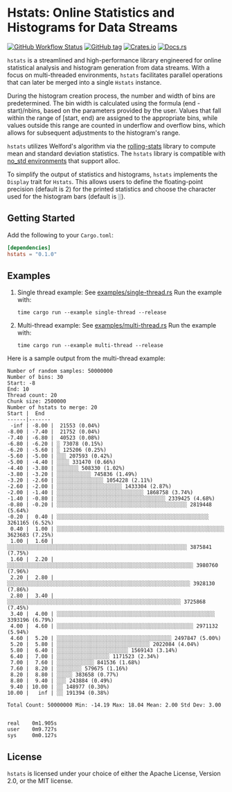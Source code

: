 # Hstats: Online Statistics and Histograms for Data Streams

[![GitHub Workflow Status](https://img.shields.io/github/actions/workflow/status/antimora/hstats/rust.yml)](https://github.com/antimora/hstats/actions)
[![GitHub tag](https://img.shields.io/github/checks-status/antimora/hstats/main.svg)](https://github.com/antimora/hstats)
[![Crates.io](https://img.shields.io/crates/v/hstats.svg)](https://crates.io/crates/hstats)
[![Docs.rs](https://docs.rs/hstats/badge.svg)](https://docs.rs/hstats)

`hstats` is a streamlined and high-performance library engineered for online statistical analysis
and histogram generation from data streams. With a focus on multi-threaded environments, `hstats`
facilitates parallel operations that can later be merged into a single `Hstats` instance.

During the histogram creation process, the number and width of bins are predetermined. The bin width
is calculated using the formula (end - start)/nbins, based on the parameters provided by the user.
Values that fall within the range of [start, end) are assigned to the appropriate bins, while values
outside this range are counted in underflow and overflow bins, which allows for subsequent
adjustments to the histogram's range.

`hstats` utilizes Welford's algorithm via the
[rolling-stats](https://github.com/ryankurte/rust-rolling-stats) library to compute mean and
standard deviation statistics. The `hstats` library is compatible with
[no_std environments](https://docs.rust-embedded.org/book/intro/no-std.html) that support alloc.

To simplify the output of statistics and histograms, `hstats` implements the `Display` trait for
`Hstats`. This allows users to define the floating-point precision (default is 2) for the printed
statistics and choose the character used for the histogram bars (default is `░`).

## Getting Started

Add the following to your `Cargo.toml`:

```toml
[dependencies]
hstats = "0.1.0"
```

## Examples

1. Single thread example: See [examples/single-thread.rs](examples/single-thread.rs) Run the example
   with:
   ```shell
   time cargo run --example single-thread --release
   ```
2. Multi-thread example: See [examples/multi-thread.rs](examples/multi-thread.rs) Run the example
   with:
   ```shell
   time cargo run --example multi-thread --release
   ```

Here is a sample output from the multi-thread example:

```
Number of random samples: 50000000
Number of bins: 30
Start: -8
End: 10
Thread count: 20
Chunk size: 2500000
Number of hstats to merge: 20
Start |  End
------|-------
 -inf | -8.00 |  21553 (0.04%)
-8.00 | -7.40 |  21752 (0.04%)
-7.40 | -6.80 |  40523 (0.08%)
-6.80 | -6.20 | ░ 73078 (0.15%)
-6.20 | -5.60 | ░ 125206 (0.25%)
-5.60 | -5.00 | ░░░ 207593 (0.42%)
-5.00 | -4.40 | ░░░░ 331470 (0.66%)
-4.40 | -3.80 | ░░░░░░░ 508330 (1.02%)
-3.80 | -3.20 | ░░░░░░░░░░░ 745836 (1.49%)
-3.20 | -2.60 | ░░░░░░░░░░░░░░░ 1054228 (2.11%)
-2.60 | -2.00 | ░░░░░░░░░░░░░░░░░░░░░ 1433304 (2.87%)
-2.00 | -1.40 | ░░░░░░░░░░░░░░░░░░░░░░░░░░░░ 1868758 (3.74%)
-1.40 | -0.80 | ░░░░░░░░░░░░░░░░░░░░░░░░░░░░░░░░░░░ 2339425 (4.68%)
-0.80 | -0.20 | ░░░░░░░░░░░░░░░░░░░░░░░░░░░░░░░░░░░░░░░░░░ 2819448 (5.64%)
-0.20 |  0.40 | ░░░░░░░░░░░░░░░░░░░░░░░░░░░░░░░░░░░░░░░░░░░░░░░░░ 3261165 (6.52%)
 0.40 |  1.00 | ░░░░░░░░░░░░░░░░░░░░░░░░░░░░░░░░░░░░░░░░░░░░░░░░░░░░░░ 3623683 (7.25%)
 1.00 |  1.60 | ░░░░░░░░░░░░░░░░░░░░░░░░░░░░░░░░░░░░░░░░░░░░░░░░░░░░░░░░░░ 3875841 (7.75%)
 1.60 |  2.20 | ░░░░░░░░░░░░░░░░░░░░░░░░░░░░░░░░░░░░░░░░░░░░░░░░░░░░░░░░░░░░ 3980760 (7.96%)
 2.20 |  2.80 | ░░░░░░░░░░░░░░░░░░░░░░░░░░░░░░░░░░░░░░░░░░░░░░░░░░░░░░░░░░░ 3928130 (7.86%)
 2.80 |  3.40 | ░░░░░░░░░░░░░░░░░░░░░░░░░░░░░░░░░░░░░░░░░░░░░░░░░░░░░░░░ 3725868 (7.45%)
 3.40 |  4.00 | ░░░░░░░░░░░░░░░░░░░░░░░░░░░░░░░░░░░░░░░░░░░░░░░░░░░ 3393196 (6.79%)
 4.00 |  4.60 | ░░░░░░░░░░░░░░░░░░░░░░░░░░░░░░░░░░░░░░░░░░░░ 2971132 (5.94%)
 4.60 |  5.20 | ░░░░░░░░░░░░░░░░░░░░░░░░░░░░░░░░░░░░░ 2497847 (5.00%)
 5.20 |  5.80 | ░░░░░░░░░░░░░░░░░░░░░░░░░░░░░░ 2022084 (4.04%)
 5.80 |  6.40 | ░░░░░░░░░░░░░░░░░░░░░░░ 1569143 (3.14%)
 6.40 |  7.00 | ░░░░░░░░░░░░░░░░░ 1171523 (2.34%)
 7.00 |  7.60 | ░░░░░░░░░░░░ 841536 (1.68%)
 7.60 |  8.20 | ░░░░░░░░ 579675 (1.16%)
 8.20 |  8.80 | ░░░░░ 383658 (0.77%)
 8.80 |  9.40 | ░░░ 243884 (0.49%)
 9.40 | 10.00 | ░░ 148977 (0.30%)
10.00 |   inf | ░░ 191394 (0.38%)

Total Count: 50000000 Min: -14.19 Max: 18.04 Mean: 2.00 Std Dev: 3.00


real    0m1.905s
user    0m9.727s
sys     0m0.127s
```

## License

`hstats` is licensed under your choice of either the Apache License, Version 2.0, or the MIT
license.
